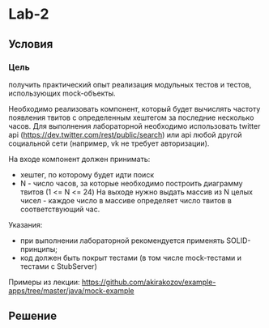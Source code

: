 # Lab-2

## Условия

### Цель
получить практический опыт реализация модульных тестов и тестов, использующих mock-объекты.

Необходимо реализовать компонент, который будет вычислять частоту появления твитов с определенным хештегом за последние несколько часов. Для выполнения лабораторной
необходимо использовать twitter api (https://dev.twitter.com/rest/public/search) или api любой
другой социальной сети (например, vk не требует авторизации).

На входе компонент должен принимать:
* хештег, по которому будет идти поиск
* N - число часов, за которые необходимо построить диаграмму твитов (1 <= N <= 24)
На выходе нужно выдать массив из N целых чисел - каждое число в массиве определяет число
твитов в соответствующий час.

Указания:
* при выполнении лабораторной рекомендуется применять SOLID-принципы;
* код должен быть покрыт тестами (в том числе mock-тестами и тестами с StubServer)

Примеры из лекции:
https://github.com/akirakozov/example-apps/tree/master/java/mock-example

## Решение